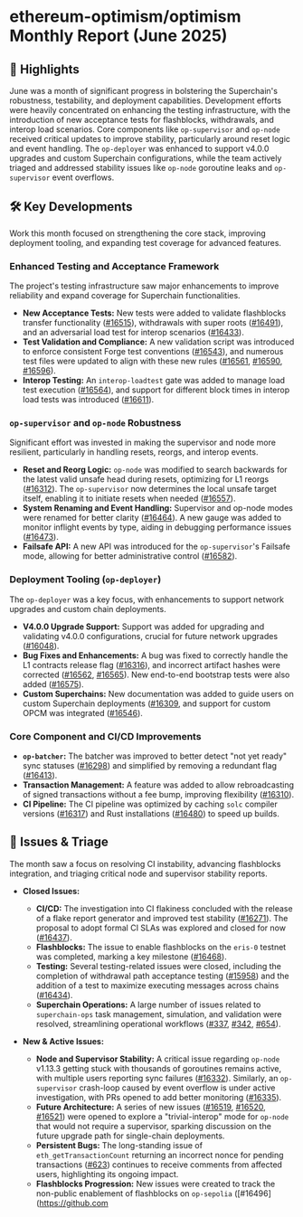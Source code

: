# ethereum-optimism/optimism Monthly Report (June 2025)

## 🚀 Highlights
June was a month of significant progress in bolstering the Superchain's robustness, testability, and deployment capabilities. Development efforts were heavily concentrated on enhancing the testing infrastructure, with the introduction of new acceptance tests for flashblocks, withdrawals, and interop load scenarios. Core components like `op-supervisor` and `op-node` received critical updates to improve stability, particularly around reset logic and event handling. The `op-deployer` was enhanced to support v4.0.0 upgrades and custom Superchain configurations, while the team actively triaged and addressed stability issues like `op-node` goroutine leaks and `op-supervisor` event overflows.

## 🛠️ Key Developments
Work this month focused on strengthening the core stack, improving deployment tooling, and expanding test coverage for advanced features.

### Enhanced Testing and Acceptance Framework
The project's testing infrastructure saw major enhancements to improve reliability and expand coverage for Superchain functionalities.
- **New Acceptance Tests:** New tests were added to validate flashblocks transfer functionality ([#16515](https://github.com/ethereum-optimism/optimism/pull/16515)), withdrawals with super roots ([#16491](https://github.com/ethereum-optimism/optimism/pull/16491)), and an adversarial load test for interop scenarios ([#16433](https://github.com/ethereum-optimism/optimism/pull/16433)).
- **Test Validation and Compliance:** A new validation script was introduced to enforce consistent Forge test conventions ([#16543](https://github.com/ethereum-optimism/optimism/pull/16543)), and numerous test files were updated to align with these new rules ([#16561](https://github.com/ethereum-optimism/optimism/pull/16561), [#16590](https://github.com/ethereum-optimism/optimism/pull/16590), [#16596](https://github.com/ethereum-optimism/optimism/pull/16596)).
- **Interop Testing:** An `interop-loadtest` gate was added to manage load test execution ([#16564](https://github.com/ethereum-optimism/optimism/pull/16564)), and support for different block times in interop load tests was introduced ([#16611](https://github.com/ethereum-optimism/optimism/pull/16611)).

### `op-supervisor` and `op-node` Robustness
Significant effort was invested in making the supervisor and node more resilient, particularly in handling resets, reorgs, and interop events.
- **Reset and Reorg Logic:** `op-node` was modified to search backwards for the latest valid unsafe head during resets, optimizing for L1 reorgs ([#16312](https://github.com/ethereum-optimism/optimism/pull/16312)). The `op-supervisor` now determines the local unsafe target itself, enabling it to initiate resets when needed ([#16557](https://github.com/ethereum-optimism/optimism/pull/16557)).
- **System Renaming and Event Handling:** Supervisor and op-node modes were renamed for better clarity ([#16464](https://github.com/ethereum-optimism/optimism/pull/16464)). A new gauge was added to monitor inflight events by type, aiding in debugging performance issues ([#16473](https://github.com/ethereum-optimism/optimism/pull/16473)).
- **Failsafe API:** A new API was introduced for the `op-supervisor`'s Failsafe mode, allowing for better administrative control ([#16582](https://github.com/ethereum-optimism/optimism/pull/16582)).

### Deployment Tooling (`op-deployer`)
The `op-deployer` was a key focus, with enhancements to support network upgrades and custom chain deployments.
- **V4.0.0 Upgrade Support:** Support was added for upgrading and validating v4.0.0 configurations, crucial for future network upgrades ([#16048](https://github.com/ethereum-optimism/optimism/pull/16048)).
- **Bug Fixes and Enhancements:** A bug was fixed to correctly handle the L1 contracts release flag ([#16316](https://github.com/ethereum-optimism/optimism/pull/16316)), and incorrect artifact hashes were corrected ([#16562](https://github.com/ethereum-optimism/optimism/pull/16562), [#16565](https://github.com/ethereum-optimism/optimism/pull/16565)). New end-to-end bootstrap tests were also added ([#16575](https://github.com/ethereum-optimism/optimism/pull/16575)).
- **Custom Superchains:** New documentation was added to guide users on custom Superchain deployments ([#16309](https://github.com/ethereum-optimism/optimism/pull/16309]), and support for custom OPCM was integrated ([#16546](https://github.com/ethereum-optimism/optimism/pull/16546)).

### Core Component and CI/CD Improvements
- **`op-batcher`:** The batcher was improved to better detect "not yet ready" sync statuses ([#16298](https://github.com/ethereum-optimism/optimism/pull/16298)) and simplified by removing a redundant flag ([#16413](https://github.com/ethereum-optimism/optimism/pull/16413)).
- **Transaction Management:** A feature was added to allow rebroadcasting of signed transactions without a fee bump, improving flexibility ([#16310](https://github.com/ethereum-optimism/optimism/pull/16310)).
- **CI Pipeline:** The CI pipeline was optimized by caching `solc` compiler versions ([#16317](https://github.com/ethereum-optimism/optimism/pull/16317)) and Rust installations ([#16480](https://github.com/ethereum-optimism/optimism/pull/16480)) to speed up builds.

## 🐛 Issues & Triage
The month saw a focus on resolving CI instability, advancing flashblocks integration, and triaging critical node and supervisor stability reports.

- **Closed Issues:**
  - **CI/CD:** The investigation into CI flakiness concluded with the release of a flake report generator and improved test stability ([#16271](https://github.com/ethereum-optimism/optimism/issues/16271)). The proposal to adopt formal CI SLAs was explored and closed for now ([#16437](https://github.com/ethereum-optimism/optimism/issues/16437)).
  - **Flashblocks:** The issue to enable flashblocks on the `eris-0` testnet was completed, marking a key milestone ([#16468](https://github.com/ethereum-optimism/optimism/issues/16468)).
  - **Testing:** Several testing-related issues were closed, including the completion of withdrawal path acceptance testing ([#15958](https://github.com/ethereum-optimism/optimism/issues/15958)) and the addition of a test to maximize executing messages across chains ([#16434](https://github.com/ethereum-optimism/optimism/issues/16434)).
  - **Superchain Operations:** A large number of issues related to `superchain-ops` task management, simulation, and validation were resolved, streamlining operational workflows ([#337](https://github.com/ethereum-optimism/optimism/issues/337), [#342](https://github.com/ethereum-optimism/optimism/issues/342), [#654](https://github.com/ethereum-optimism/optimism/issues/654)).

- **New & Active Issues:**
  - **Node and Supervisor Stability:** A critical issue regarding `op-node` v1.13.3 getting stuck with thousands of goroutines remains active, with multiple users reporting sync failures ([#16332](https://github.com/ethereum-optimism/optimism/issues/16332)). Similarly, an `op-supervisor` crash-loop caused by event overflow is under active investigation, with PRs opened to add better monitoring ([#16335](https://github.com/ethereum-optimism/optimism/issues/16335)).
  - **Future Architecture:** A series of new issues ([#16519](https://github.com/ethereum-optimism/optimism/issues/16519), [#16520](https://github.com/ethereum-optimism/optimism/issues/16520), [#16521](https://github.com/ethereum-optimism/optimism/issues/16521)) were opened to explore a "trivial-interop" mode for `op-node` that would not require a supervisor, sparking discussion on the future upgrade path for single-chain deployments.
  - **Persistent Bugs:** The long-standing issue of `eth_getTransactionCount` returning an incorrect nonce for pending transactions ([#623](https://github.com/ethereum-optimism/optimism/issues/623)) continues to receive comments from affected users, highlighting its ongoing impact.
  - **Flashblocks Progression:** New issues were created to track the non-public enablement of flashblocks on `op-sepolia` ([#16496](https://github.com